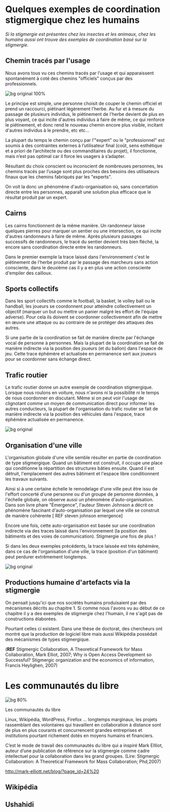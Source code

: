 # Quelques exemples de coordination stigmergique chez les humains

*Si la stigmergie est présentes chez les insectes et les animaux, chez les humains aussi ont trouve des exemples de coordination basé sur la stigmergie.*

## Chemin tracés par l'usage

Nous avons tous vu ces chemins tracés par l’usage et qui apparaissent spontanément à coté des chemins "officiels" conçus par des professionnels. 

![bg original 100%](images/desire-path-cc-by-sa-opensourceway.jpg)

Le principe est simple, une personne choisit de couper le chemin officiel et prend un raccourci, piétinant légèrement l'herbe. Au fur et à mesure du passage de plusieurs individus, le piétinement de l'herbe devient de plus en plus voyant, ce qui incite d'autres individus à faire de même, ce qui renforce le piétinement, et donc rend le nouveau chemin encore plus visible, incitant d'autres individus à le prendre, etc etc...

La plupart du temps le chemin conçu par l’"expert" ou le "professionnel" est soumis à des contraintes externes à l’utilisateur final (coût, sens esthétique et a priori de l’architecte ou des commanditaires du projet), il fonctionne, mais n’est pas optimal car il force les usagers à s’adapter.

Résultant du choix conscient ou inconscient de nombreuses personnes, les chemins tracés par l’usage sont plus proches des besoins des utilisateurs finaux que les chemins fabriqués par les "experts".

On voit la donc un phénomène d'auto-organisation où, sans concertation directe entre les personnes, apparaît une solution plus efficace que le résultat produit par un expert.

## Cairns

Les cairns fonctionnent de la même manière. Un randonneur laisse quelques pierres pour marquer un sentier ou une intersection, ce qui incite d'autres randonneurs à faire de même. Après plusieurs passages successifs de randonneurs, le tracé du sentier devient très bien fléché, la encore sans coordination directe entre les randonneurs.

Dans le premier exemple la trace laissé dans l'environnement c'est le piétinement de l'herbe produit par le passage des marcheurs sans action consciente, dans le deuxième cas il y a en plus une action consciente d'empiler des cailloux.

## Sports collectifs

Dans les sport collectifs comme le football, la basket, le volley ball ou le handball, les joueurs se coordonnent pour atteindre collectivement un objectif (marquer un but ou mettre un panier malgré les effort de l'équipe adverse). Pour cela ils doivent se coordonner collectivement afin de mettre en œuvre une attaque ou au contraire de se protéger des attaques des autres. 

Si une partie de la coordination se fait de manière directe par l'échange vocal de personne à personnes. Mais la plupart de la coordination se fait de manière indirecte via la position des joueurs (et du ballon) dans l'espace de jeu. Cette trace éphémère et actualisée en permanence sert aux joueurs pour se coordonner sans échange direct.

## Trafic routier

Le trafic routier donne un autre exemple de coordination stigmergique. Lorsque nous roulons en voiture, nous n'avons ni la possibilité ni le temps de nous coordonner en discutant. Même si on peut voir l'usage de clignotant comme un moyen de communication direct pour informer les autres conducteurs, la plupart de l'organisation du trafic routier se fait de manière indirecte via la position des véhicules dans l'espace, trace éphémère actualisée en permanence.


![bg original](images/stigmergie-traffic-routier.jpg)


## Organisation d'une ville

L'organisation globale d'une ville semble résulter en partie de coordination de type stigmergique. Quand un bâtiment est construit, il occupe une place qui conditionne la répartition des structures bâties ensuite. Quand il est détruit, l'emplacement des autres bâtiment et l'espace libre conditionnent les travaux suivants.

Ainsi si à une certaine échelle le remodelage d'une ville peut être issu de l'effort concerté d'une personne ou d'un groupe de personne données, à l'échelle globale, on observe aussi un phénomène d'auto-organisation. Dans son livre phare "Émergence", l'auteur Steven Johnson a décrit ce phénomène fascinant d'auto-organisation par lequel une ville se construit de manière cohérente [ REF steven johnson emergence]

Encore une fois, cette auto-organisation est basée sur une coordination indirecte via des traces laissé dans l'environnement (la position des bâtiments et des voies de communication). Stigmergie une fois de plus ! 

Si dans les deux exemples précédents, la trace laissée est très éphémère, dans ce cas de l'organisation d'une ville, la trace (position d'un bâtiment) peut perdurer extrêmement longtemps.

![bg original](images/stigmergie-cicatrice-rail-structure-auch.png)

## Productions humaine d'artefacts via la stigmergie

On pensait jusqu'ici que nos sociétés humains produisaient par des mécanismes décrits au chapitre 1.
Si comme nous l'avons vu au début de ce chapitre il y a des exemples de stigmergie chez l'humain, il ne s'agit pas de constructions élaborées.

Pourtant celles ci existent. Dans une thèse de doctorat, des chercheurs ont montré que la production de logiciel libre mais aussi Wikipédia possédait des mécanismes de types stigmergique.



(**REF** Stigmergic Collaboration, A Theoretical Framework for Mass Collaboration, Mark Elliot, 2007; Why is Open Access Development so Successful? Stigmergic organization and the economics of information, Francis Heylighen, 2007)

# Les communautés du libre

![bg 80%](images/logiciels-libres-celebres.jpg)

Les communautés du libre

Linux, Wikipédia, WordPress, Firefox … longtemps marginaux, les projets rassemblant des volontaires qui travaillent en collaboration à distance sont de plus en plus courants et concurrencent grandes entreprises et institutions pourtant richement dotés en moyens humains et financiers.

C’est le mode de travail des communautés du libre qui a inspiré Mark Ellliot, auteur d’une publication de référence sur la stigmergie comme cadre intellectuel pour la collaboration dans les grand groupes. (Lire: Stigmergic Collaboration: A Theoretical Framework for Mass Collaboration; Phd,2007)

http://mark-elliott.net/blog/?page_id=24%20


## Wikipédia

## Ushahidi


<!--- nouveau chapitre--->


